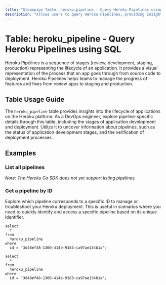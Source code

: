 ```yaml
---
title: "Steampipe Table: heroku_pipeline - Query Heroku Pipelines using SQL"
description: "Allows users to query Heroku Pipelines, providing insights into the continuous delivery of applications on the Heroku platform."
---
```


# Table: heroku_pipeline - Query Heroku Pipelines using SQL

Heroku Pipelines is a sequence of stages (review, development, staging, production) representing the lifecycle of an application. It provides a visual representation of the process that an app goes through from source code to deployment. Heroku Pipelines helps teams to manage the progress of features and fixes from review apps to staging and production.

## Table Usage Guide

The `heroku_pipeline` table provides insights into the lifecycle of applications on the Heroku platform. As a DevOps engineer, explore pipeline-specific details through this table, including the stages of application development and deployment. Utilize it to uncover information about pipelines, such as the status of application development stages, and the verification of deployment processes.

## Examples

### List all pipelines

_Note: The Heroku Go SDK does not yet support listing pipelines._

### Get a pipeline by ID
Explore which pipeline corresponds to a specific ID to manage or troubleshoot your Heroku deployment. This is useful in scenarios where you need to quickly identify and access a specific pipeline based on its unique identifier.

```sql+postgres
select
  *
from
  heroku_pipeline
where
  id = '3d48ef48-1360-414e-9183-ca97ae134b1a';
```

```sql+sqlite
select
  *
from
  heroku_pipeline
where
  id = '3d48ef48-1360-414e-9183-ca97ae134b1a';
```